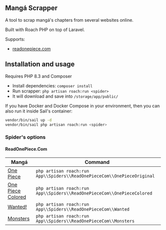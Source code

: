 ## Mangá Scrapper

A tool to scrap mangá's chapters from several websites online. 

Built with Roach PHP on top of Laravel.

Supports:
- [readonepiece.com](https://ww10.readonepiece.com)

## Installation and usage

Requires PHP 8.3 and Composer

- Install dependencies: `composer install`
- Run scrapper: `php artisan roach:run <spider>`
- It will download and save into `/storage/app/public/`

If you have Docker and Docker Compose in your environment, then you can also run it inside Sail's container:
```bash
vendor/bin/sail up -d
vendor/bin/sail php artisan roach:run <spider>
```

### Spider's options

#### ReadOnePiece.Com

| Mangá                                                                                                                 | Command                                                                 |
|-----------------------------------------------------------------------------------------------------------------------|-------------------------------------------------------------------------|
| [One Piece](https://ww10.readonepiece.com/manga/one-piece/)                                                           | `php artisan roach:run App\\Spiders\\ReadOnePieceCom\\OnePieceOriginal` |
| [One Piece Colored](https://ww10.readonepiece.com/manga/one-piece-digital-colored-comics/)                            | `php artisan roach:run App\\Spiders\\ReadOnePieceCom\\OnePieceColored`  |
| [Wanted!](https://ww10.readonepiece.com/manga/wanted-one-piece/https://ww10.readonepiece.com/manga/wanted-one-piece/) | `php artisan roach:run App\\Spiders\\ReadOnePieceCom\\Wanted`           |
| [Monsters](https://ww10.readonepiece.com/manga/monsters/)                                                             | `php artisan roach:run App\\Spiders\\ReadOnePieceCom\\Monsters`         |

